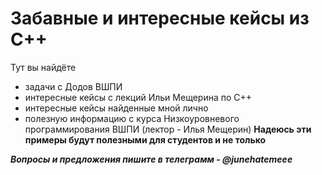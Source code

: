 # Забавные и интересные кейсы из C++
Тут вы найдёте
  - задачи с Додов ВШПИ
  - интересные кейсы с лекций Ильи Мещерина по C++
  - интересные кейсы найденные мной лично
  - полезную информацию с курса Низкоуровневого программирования ВШПИ (лектор - Илья Мещерин)
**Надеюсь эти примеры будут полезными для студентов и не только**

***Вопросы и предложения пишите в телеграмм - @junehatemeee***
